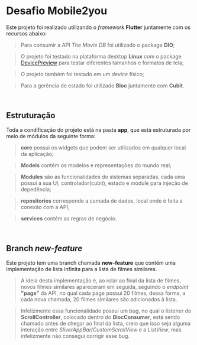 # Desafio Mobile2you

Este projeto foi realizado utilizando o *framework* **Flutter** juntamente com os recursos abaixo:

>Para consumir a API *The Movie DB* foi utilizado o package **DIO**;

>O projeto foi testado na plataforma desktop **Linux** com o package [DevicePreview](https://pub.dev/packages/device_preview) para testar diferentes tamanhos e formatos de tela;

>O projeto também foi testado em um *device* físico;

>Para a gerência de estado foi utilizado **Bloc** juntamente com **Cubit**.

&nbsp;

## Estruturação

Toda a condificação do projeto está na pasta **app**, que está estruturada por meio de módulos da seguinte forma:

>**core** possui os widgets que podem ser utilizados em qualquer local da aplicação;

>**Models** contém os modelos e representações do mundo real;

>**Modules** são as funcionalidades do sistemas separadas, cada uma possui a sua UI, controlador(cubit), estado e module para injeção de depedência;

>**repositories** corresponde a camada de dados, local onde é feita a conexão com a API;

>**services** contém as regras de negócio.

&nbsp;

## Branch *new-feature*

Este projeto tem uma branch chamada **new-feature** que contém uma implementação de lista infinita para a lista de filmes similares.

>A ideia desta implementação é, ao rolar ao final da lista de filmes, novos filmes similares apareceram em seguida, seguindo o *endpoint* **"page"** da API, no qual cada page possui 20 filmes, dessa forma, a cada nova chamada, 20 filmes similares são adicionados à lista.

>Infelizmente essa funcionalidade possui um bug, no qual o listener do **ScrollController**, colocado dentro do **BlocConsumer**, está sendo chamado antes de chegar ao final da lista, creio que isso seja alguma interação entre *SliverAppBar/CustomScrollView* e a *ListView*, mas infelizmente não consegui corrigir esse bug.
